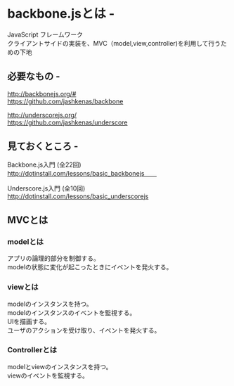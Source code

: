 # backbone.jsとは - 

JavaScript フレームワーク  
クライアントサイドの実装を、MVC（model,view,controller)を利用して行うための下地　　


## 必要なもの - 

http://backbonejs.org/#  
https://github.com/jashkenas/backbone  

http://underscorejs.org/  
https://github.com/jashkenas/underscore  


## 見ておくところ -

Backbone.js入門 (全22回)  
http://dotinstall.com/lessons/basic_backbonejs　　 

Underscore.js入門 (全10回)  
http://dotinstall.com/lessons/basic_underscorejs  

## MVCとは  

### modelとは  
アプリの論理的部分を制御する。  
modelの状態に変化が起こったときにイベントを発火する。
  
### viewとは  
modelのインスタンスを持つ。    
modelのインスタンスのイベントを監視する。  
UIを描画する。  
ユーザのアクションを受け取り、イベントを発火する。  

### Controllerとは  
modelとviewのインスタンスを持つ。  
viewのイベントを監視する。








